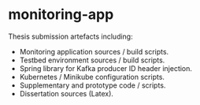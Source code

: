 # monitoring-app
Thesis submission artefacts including:
  - Monitoring application sources / build scripts.
  - Testbed environment sources / build scripts.
  - Spring library for Kafka producer ID header injection.
  - Kubernetes / Minikube configuration scripts.
  - Supplementary and prototype code / scripts.
  - Dissertation sources (Latex).
  
